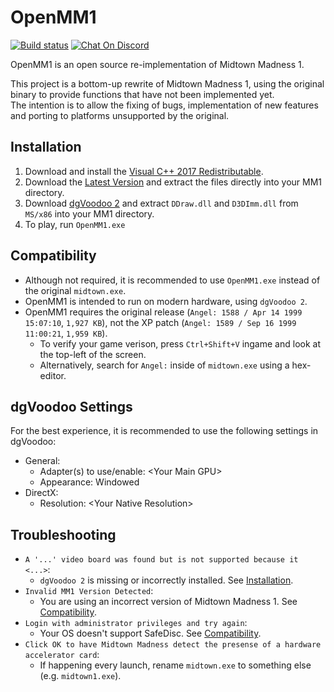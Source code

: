 # OpenMM1

[![Build status](https://ci.appveyor.com/api/projects/status/61emkjr3xrxngjke/branch/master?svg=true)](https://ci.appveyor.com/project/0x1F9F1/openmm1/branch/master)
[![Chat On Discord](https://img.shields.io/discord/239900961731117059?color=7289DA&logo=discord)](https://discord.gg/ykT7PT4)

OpenMM1 is an open source re-implementation of Midtown Madness 1.

This project is a bottom-up rewrite of Midtown Madness 1, using the original binary to provide functions that have not been implemented yet.<br/>
The intention is to allow the fixing of bugs, implementation of new features and porting to platforms unsupported by the original.<br/>

## Installation
1. Download and install the [Visual C++ 2017 Redistributable](https://go.microsoft.com/fwlink/?LinkId=746571).
2. Download the [Latest Version](https://ci.appveyor.com/api/projects/0x1F9F1/OpenMM1/artifacts/build/OpenMM1.zip?branch=master) and extract the files directly into your MM1 directory.
3. Download [dgVoodoo 2](http://www.dege.freeweb.hu/dgVoodoo2/dgVoodoo2.html) and extract `DDraw.dll` and `D3DImm.dll` from `MS/x86` into your MM1 directory.
4. To play, run `OpenMM1.exe`

## Compatibility
* Although not required, it is recommended to use `OpenMM1.exe` instead of the original `midtown.exe`.
* OpenMM1 is intended to run on modern hardware, using `dgVoodoo 2`.
* OpenMM1 requires the original release (`Angel: 1588 / Apr 14 1999 15:07:10`, `1,927 KB`), not the XP patch (`Angel: 1589 / Sep 16 1999 11:00:21`, `1,959 KB`).
    * To verify your game verison, press `Ctrl+Shift+V` ingame and look at the top-left of the screen.
    * Alternatively, search for `Angel:` inside of `midtown.exe` using a hex-editor.

## dgVoodoo Settings
For the best experience, it is recommended to use the following settings in dgVoodoo:
* General:
    * Adapter(s) to use/enable: \<Your Main GPU>
    * Appearance: Windowed
* DirectX:
    * Resolution: \<Your Native Resolution>

## Troubleshooting
* `A '...' video board was found but is not supported because it <...>`:
    * `dgVoodoo 2` is missing or incorrectly installed. See [Installation](#Installation).
* `Invalid MM1 Version Detected`:
    * You are using an incorrect version of Midtown Madness 1. See [Compatibility](#Compatibility).
* `Login with administrator privileges and try again`:
    * Your OS doesn't support SafeDisc. See [Compatibility](#Compatibility).
* `Click OK to have Midtown Madness detect the presense of a hardware accelerator card`:
    * If happening every launch, rename `midtown.exe` to something else (e.g. `midtown1.exe`).
